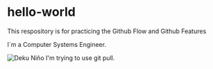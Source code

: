 # hello-world
This respository is for practicing the Github Flow and Github Features

I´m a Computer Systems Engineer.

<image src="deku ojitos.gif" alt="Deku Niño">
I'm trying to use git pull.
